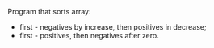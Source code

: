 Program that sorts array:
 - first - negatives by increase, then positives in decrease;
 - first - positives, then negatives after zero.

